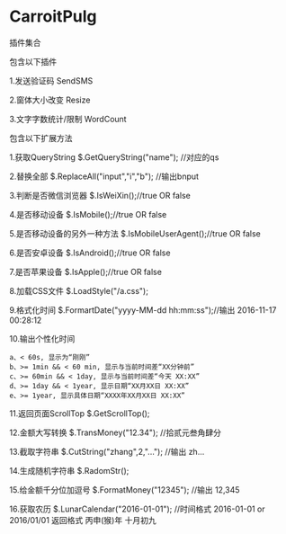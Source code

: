 # CarroitPulg

插件集合

包含以下插件

1.发送验证码 SendSMS

2.窗体大小改变 Resize

3.文字字数统计/限制 WordCount


包含以下扩展方法

1.获取QueryString $.GetQueryString("name"); //对应的qs

2.替换全部 $.ReplaceAll("input","i","b"); //输出bnput

3.判断是否微信浏览器 $.IsWeiXin();//true OR false

4.是否移动设备 $.IsMobile();//true OR false

5.是否移动设备的另外一种方法 $.IsMobileUserAgent();//true OR false

6.是否安卓设备 $.IsAndroid();//true OR false

7.是否苹果设备 $.IsApple();//true OR false
    
8.加载CSS文件 $.LoadStyle("/a.css");
    
9.格式化时间 $.FormartDate("yyyy-MM-dd hh:mm:ss");//输出 2016-11-17 00:28:12

10.输出个性化时间

    a、< 60s, 显示为“刚刚”
    b、>= 1min && < 60 min, 显示与当前时间差“XX分钟前”
    c、>= 60min && < 1day, 显示与当前时间差“今天 XX:XX”
    d、>= 1day && < 1year, 显示日期“XX月XX日 XX:XX”
    e、>= 1year, 显示具体日期“XXXX年XX月XX日 XX:XX”

11.返回页面ScrollTop $.GetScrollTop();
    
12.金额大写转换 $.TransMoney("12.34"); //拾贰元叁角肆分

13.截取字符串 $.CutString("zhang",2,"..."); //输出 zh...

14.生成随机字符串 $.RadomStr();

15.给金额千分位加逗号 $.FormatMoney("12345"); //输出 12,345

16.获取农历 $.LunarCalendar("2016-01-01"); //时间格式 2016-01-01 or 2016/01/01 返回格式 丙申(猴)年 十月初九
